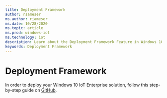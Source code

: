 ```yaml
---
title: Deployment Framework
author: rsameser
ms.author: riameser
ms.date: 10/28/2020
ms.topic: article
ms.prod: windows-iot
ms.technology: iot
description: Learn about the Deployment Framework Feature in Windows 10 IoT Enterprise.
keywords: Deployment Framework
---
```


# Deployment Framework
In order to deploy your Windows 10 IoT Enterprise solution, follow this step-by-step guide on [GitHub](https://github.com/ms-iot/windows-iotent-deploy).
